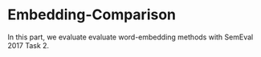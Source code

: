 # Embedding-Comparison
In this part, we evaluate evaluate word-embedding methods with SemEval 2017 Task 2.

